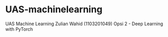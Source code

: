 # UAS-machinelearning

UAS Machine Learning Zulian Wahid (1103201049)
Opsi 2 - Deep Learning with PyTorch
